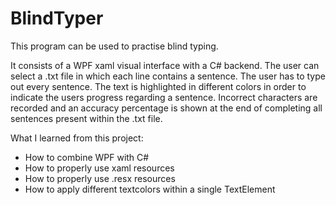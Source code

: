 # BlindTyper
This program can be used to practise blind typing.

It consists of a WPF xaml visual interface with a C# backend. The user can select a .txt file in which each line contains a sentence. The user has to type out every sentence. The text is highlighted in different colors in order to indicate the users progress regarding a sentence. Incorrect characters are recorded and an accuracy percentage is shown at the end of completing all sentences present within the .txt file.

What I learned from this project:
- How to combine WPF with C#
- How to properly use xaml resources
- How to properly use .resx resources
- How to apply different textcolors within a single TextElement
